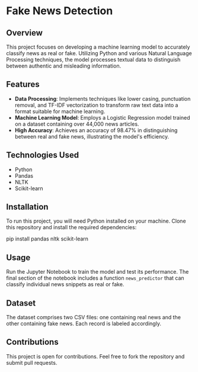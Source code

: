 # Fake News Detection

## Overview
This project focuses on developing a machine learning model to accurately classify news as real or fake. Utilizing Python and various Natural Language Processing techniques, the model processes textual data to distinguish between authentic and misleading information.

## Features
- **Data Processing**: Implements techniques like lower casing, punctuation removal, and TF-IDF vectorization to transform raw text data into a format suitable for machine learning.
- **Machine Learning Model**: Employs a Logistic Regression model trained on a dataset containing over 44,000 news articles.
- **High Accuracy**: Achieves an accuracy of 98.47% in distinguishing between real and fake news, illustrating the model's efficiency.

## Technologies Used
- Python
- Pandas
- NLTK
- Scikit-learn

## Installation
To run this project, you will need Python installed on your machine. Clone this repository and install the required dependencies:

pip install pandas nltk scikit-learn

## Usage
Run the Jupyter Notebook to train the model and test its performance. The final section of the notebook includes a function `news_predictor` that can classify individual news snippets as real or fake.

## Dataset
The dataset comprises two CSV files: one containing real news and the other containing fake news. Each record is labeled accordingly.

## Contributions
This project is open for contributions. Feel free to fork the repository and submit pull requests.

